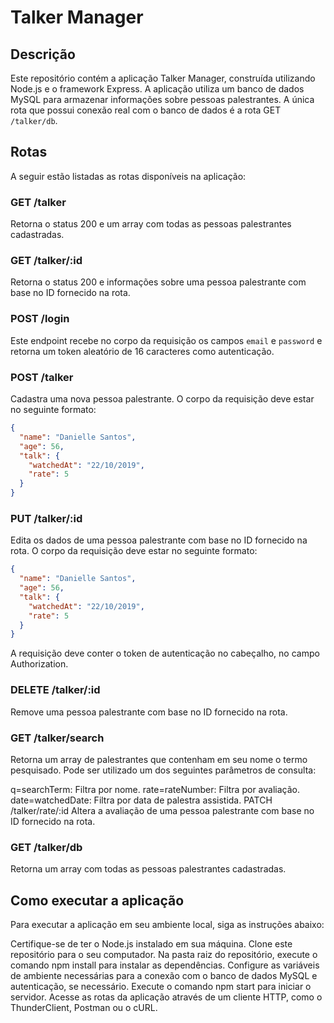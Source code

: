 # Talker Manager

## Descrição

Este repositório contém a aplicação Talker Manager, construída utilizando Node.js e o framework Express. A aplicação utiliza um banco de dados MySQL para armazenar informações sobre pessoas palestrantes. A única rota que possui conexão real com o banco de dados é a rota GET `/talker/db`.

## Rotas

A seguir estão listadas as rotas disponíveis na aplicação:

### GET /talker

Retorna o status 200 e um array com todas as pessoas palestrantes cadastradas.

### GET /talker/:id

Retorna o status 200 e informações sobre uma pessoa palestrante com base no ID fornecido na rota.

### POST /login

Este endpoint recebe no corpo da requisição os campos `email` e `password` e retorna um token aleatório de 16 caracteres como autenticação.

### POST /talker

Cadastra uma nova pessoa palestrante. O corpo da requisição deve estar no seguinte formato:

```json
{
  "name": "Danielle Santos",
  "age": 56,
  "talk": {
    "watchedAt": "22/10/2019",
    "rate": 5
  }
}
```

### PUT /talker/:id

Edita os dados de uma pessoa palestrante com base no ID fornecido na rota. O corpo da requisição deve estar no seguinte formato:

```json
{
  "name": "Danielle Santos",
  "age": 56,
  "talk": {
    "watchedAt": "22/10/2019",
    "rate": 5
  }
}
```

A requisição deve conter o token de autenticação no cabeçalho, no campo Authorization.

### DELETE /talker/:id

Remove uma pessoa palestrante com base no ID fornecido na rota.

### GET /talker/search

Retorna um array de palestrantes que contenham em seu nome o termo pesquisado. Pode ser utilizado um dos seguintes parâmetros de consulta:

q=searchTerm: Filtra por nome.
rate=rateNumber: Filtra por avaliação.
date=watchedDate: Filtra por data de palestra assistida.
PATCH /talker/rate/:id
Altera a avaliação de uma pessoa palestrante com base no ID fornecido na rota.

### GET /talker/db

Retorna um array com todas as pessoas palestrantes cadastradas.

## Como executar a aplicação

Para executar a aplicação em seu ambiente local, siga as instruções abaixo:

Certifique-se de ter o Node.js instalado em sua máquina.
Clone este repositório para o seu computador.
Na pasta raiz do repositório, execute o comando npm install para instalar as dependências.
Configure as variáveis de ambiente necessárias para a conexão com o banco de dados MySQL e autenticação, se necessário.
Execute o comando npm start para iniciar o servidor.
Acesse as rotas da aplicação através de um cliente HTTP, como o ThunderClient, Postman ou o cURL.
